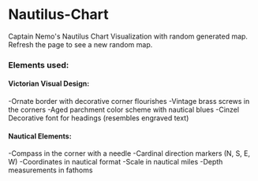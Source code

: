 # Nautilus-Chart
Captain Nemo's Nautilus Chart Visualization with random generated map. Refresh the page to see a new random map.


### Elements used: 
#### Victorian Visual Design:

-Ornate border with decorative corner flourishes
-Vintage brass screws in the corners
-Aged parchment color scheme with nautical blues
-Cinzel Decorative font for headings (resembles engraved text)


#### Nautical Elements:

-Compass in the corner with a needle
-Cardinal direction markers (N, S, E, W)
-Coordinates in nautical format
-Scale in nautical miles
-Depth measurements in fathoms
